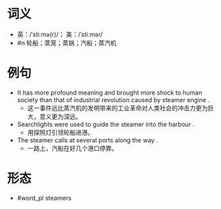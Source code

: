 # 词义
- 英：/ˈstiːmə(r)/； 美：/ˈstiːmər/
- #n 轮船；蒸笼；蒸锅；汽船；蒸汽机
# 例句
- It has more profound meaning and brought more shock to human society than that of industrial revolution caused by steamer engine .
	- 这一事件远比蒸汽机的发明带来的工业革命对人类社会的冲击力更为巨大，意义更为深远。
- Searchlights were used to guide the steamer into the harbour .
	- 用探照灯引领轮船进港。
- The steamer calls at several ports along the way .
	- 一路上，汽船在好几个港口停靠。
# 形态
- #word_pl steamers
